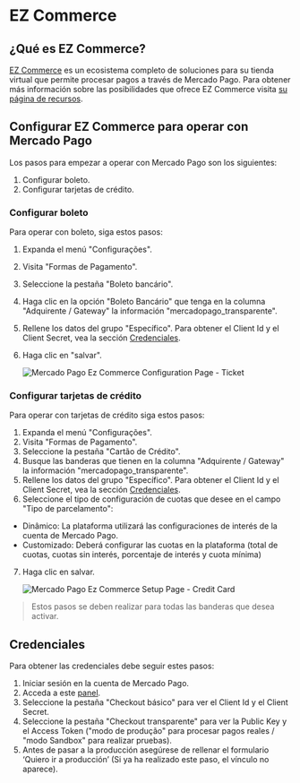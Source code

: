 # EZ Commerce

## ¿Qué es EZ Commerce?

[EZ Commerce](https://www.ezcommerce.com.br/) es un ecosistema completo de soluciones para su tienda virtual que permite procesar pagos a través de Mercado Pago.
Para obtener más información sobre las posibilidades que ofrece EZ Commerce visita [su página de recursos](https://www.ezcommerce.com.br/plataforma/recursos-de-ecommerce/).

## Configurar EZ Commerce para operar con Mercado Pago

Los pasos para empezar a operar con Mercado Pago son los siguientes:

1. Configurar boleto.
2. Configurar tarjetas de crédito.

### Configurar boleto

Para operar con boleto, siga estos pasos:

1. Expanda el menú "Configurações".
2. Visita "Formas de Pagamento".
3. Seleccione la pestaña "Boleto bancário".
4. Haga clic en la opción "Boleto Bancário" que tenga en la columna "Adquirente / Gateway" la información "mercadopago_transparente".
5. Rellene los datos del grupo "Específico". Para obtener el Client Id y el Client Secret, vea la sección [Credenciales](#bookmark_credenciales).
6. Haga clic en "salvar".

    ![Mercado Pago Ez Commerce Configuration Page - Ticket](/images/ezcommerce-ticket-1.gif)

### Configurar tarjetas de crédito

Para operar con tarjetas de crédito siga estos pasos:

1. Expanda el menú "Configurações".
2. Visita "Formas de Pagamento".
3. Seleccione la pestaña "Cartão de Crédito".
4. Busque las banderas que tienen en la columna "Adquirente / Gateway" la información "mercadopago_transparente".
5. Rellene los datos del grupo "Específico". Para obtener el Client Id y el Client Secret, vea la sección [Credenciales](#bookmark_credenciales).
6. Seleccione el tipo de configuración de cuotas que desee en el campo "Tipo de parcelamento":
- Dinâmico: La plataforma utilizará las configuraciones de interés de la cuenta de Mercado Pago.
- Customizado: Deberá configurar las cuotas en la plataforma (total de cuotas, cuotas sin interés, porcentaje de interés y cuota mínima)
7. Haga clic en salvar.

    ![Mercado Pago Ez Commerce Setup Page - Credit Card](/images/ezcommerce-credit-card-1.gif)

>Estos pasos se deben realizar para todas las banderas que desea activar.

## Credenciales

Para obtener las credenciales debe seguir estes pasos:

1. Iniciar sesión en la cuenta de Mercado Pago.
2. Acceda a este [panel](https://www.mercadopago.com/mla/account/credentials).
3. Seleccione la pestaña "Checkout básico" para ver el Client Id y el Client Secret.
4. Seleccione la pestaña "Checkout transparente" para ver la Public Key y el Access Token ("modo de produção" para procesar pagos reales / "modo Sandbox" para realizar pruebas).
5. Antes de pasar a la producción asegúrese de rellenar el formulario ‘Quiero ir a producción’ (Si ya ha realizado este paso, el vínculo no aparece).
